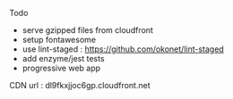 Todo
- serve gzipped files from cloudfront
- setup fontawesome
- use lint-staged : https://github.com/okonet/lint-staged
- add enzyme/jest tests
- progressive web app

CDN url : dl9fkxjjoc6gp.cloudfront.net
